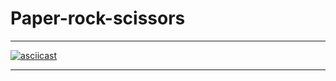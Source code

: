 # Paper-rock-scissors
-----

[![asciicast](https://asciinema.org/a/KZODkl3bNKVyZRkhCDZtCDwqr.svg)](https://asciinema.org/a/KZODkl3bNKVyZRkhCDZtCDwqr)

-----